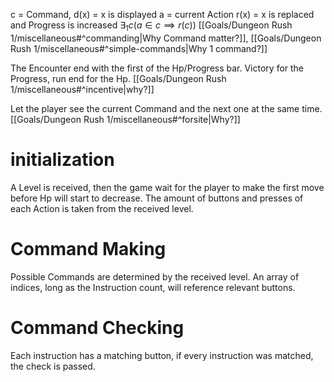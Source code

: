 c = Command, 
d(x) = x is displayed
a = current Action 
r(x) = x is replaced and Progress is increased
$\exists_{1} c(a\in c\implies r(c))$ [[Goals/Dungeon Rush 1/miscellaneous#^commanding|Why Command matter?]], [[Goals/Dungeon Rush 1/miscellaneous#^simple-commands|Why 1 command?]] 

The Encounter end with the first of the Hp/Progress bar. Victory for the Progress, run end for the Hp. [[Goals/Dungeon Rush 1/miscellaneous#^incentive|why?]] 

Let the player see the current Command and the next one at the same time. [[Goals/Dungeon Rush 1/miscellaneous#^forsite|Why?]] 
# initialization
A Level is received, then the game wait for the player to make the first move before Hp will start to decrease.
The amount of buttons and presses of each Action is taken from the received level.
# Command Making
Possible Commands are determined by the received level.
An array of indices, long as the Instruction count, will reference relevant buttons. 
# Command Checking 
Each instruction has a matching button, if every instruction was matched, the check is passed.

